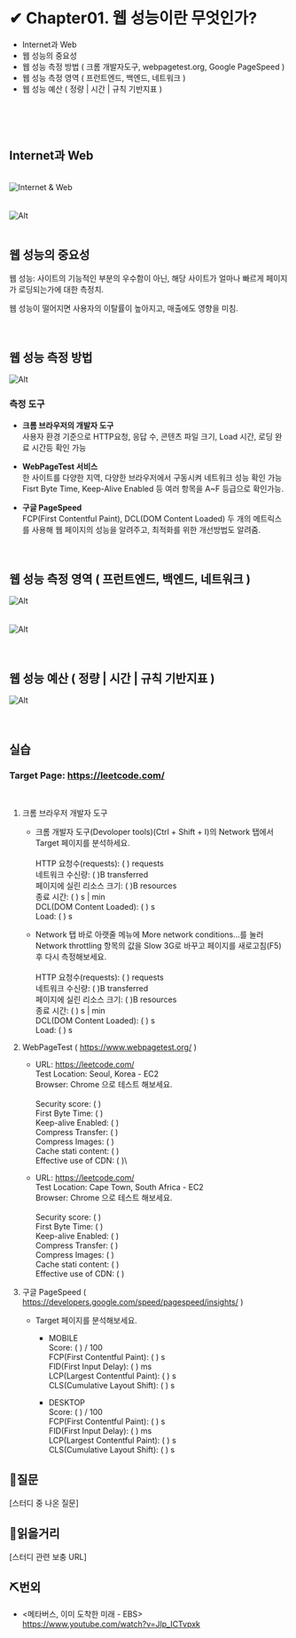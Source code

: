 # ✔ Chapter01. 웹 성능이란 무엇인가?

- Internet과 Web
- 웹 성능의 중요성
- 웹 성능 측정 방법 ( 크롬 개발자도구, webpagetest.org, Google PageSpeed )
- 웹 성능 측정 영역 ( 프런트엔드, 백엔드, 네트워크 )
- 웹 성능 예산 ( 정량 | 시간 | 규칙 기반지표 )

&nbsp;  
&nbsp;  
&nbsp;  

## Internet과 Web

&nbsp;  
![Internet & Web](/etc/0904/images/1.bmp)
&nbsp;  
&nbsp;  
&nbsp;  
![Alt](/etc/0904/images/2.bmp)
&nbsp;  
&nbsp;  

## 웹 성능의 중요성

웹 성능: 사이트의 기능적인 부분의 우수함이 아닌, 해당 사이트가 얼마나 빠르게 페이지가 로딩되는가에 대한 측정치.

웹 성능이 떨어지면 사용자의 이탈률이 높아지고, 매출에도 영향을 미침.
&nbsp;  
&nbsp;  
&nbsp;  

## 웹 성능 측정 방법

![Alt](/etc/0904/images/3.bmp)

### 측정 도구

- **크롬 브라우저의 개발자 도구**\
    사용자 환경 기준으로 HTTP요청, 응답 수, 콘텐츠 파일 크기, Load 시간, 로딩 완료 시간등 확인 가능

- **WebPageTest 서비스**\
    한 사이트를 다양한 지역, 다양한 브라우저에서 구동시켜 네트워크 성능 확인 가능
    Fisrt Byte Time, Keep-Alive Enabled 등 여러 항목을 A~F 등급으로 확인가능.

- **구글 PageSpeed**\
    FCP(First Contentful Paint), DCL(DOM Content Loaded) 두 개의 메트릭스를 사용해 웹 페이지의 성능을 알려주고, 최적화를 위한 개선방법도 알려줌.
&nbsp;  
&nbsp;  
&nbsp;  

## 웹 성능 측정 영역 ( 프런트엔드, 백엔드, 네트워크 )

![Alt](/etc/0904/images/4.bmp)
&nbsp;  
&nbsp;  
&nbsp;  
![Alt](/etc/0904/images/5.bmp)
&nbsp;  
&nbsp;  
&nbsp;  

## 웹 성능 예산 ( 정량 | 시간 | 규칙 기반지표 )

![Alt](/etc/0904/images/6.bmp)
&nbsp;  
&nbsp;  
&nbsp;  

## 실습

### Target Page: <https://leetcode.com/>
  
&nbsp;  

1. 크롬 브라우저 개발자 도구
    - 크롬 개발자 도구(Devoloper tools)(Ctrl + Shift + I)의 Network 탭에서 Target 페이지를 분석하세요.\
    \
    HTTP 요청수(requests): (  ) requests\
    네트워크 수신량: ( )B transferred\
    페이지에 실린 리소스 크기: ( )B resources\
    종료 시간: ( ) s | min\
    DCL(DOM Content Loaded): ( ) s\
    Load: ( ) s

    - Network 탭 바로 아랫줄 메뉴에 More network conditions...를 눌러 Network throttling 항목의 값을 Slow 3G로 바꾸고 페이지를 새로고침(F5) 후 다시 측정해보세요.\
    \
    HTTP 요청수(requests): (  ) requests\
    네트워크 수신량: ( )B transferred\
    페이지에 실린 리소스 크기: ( )B resources\
    종료 시간: ( ) s | min\
    DCL(DOM Content Loaded): ( ) s\
    Load: ( ) s

2. WebPageTest ( <https://www.webpagetest.org/> )
    - URL: <https://leetcode.com/>\
        Test Location: Seoul, Korea - EC2\
        Browser: Chrome 으로 테스트 해보세요.\
        \
        Security score: ( )\
        First Byte Time: ( )\
        Keep-alive Enabled: ( )\
        Compress Transfer: ( )\
        Compress Images: ( )\
        Cache stati content: ( )\
        Effective use of CDN: ( )\

    - URL: <https://leetcode.com/>\
        Test Location: Cape Town, South Africa - EC2\
        Browser: Chrome 으로 테스트 해보세요.\
        \
        Security score: ( )\
        First Byte Time: ( )\
        Keep-alive Enabled: ( )\
        Compress Transfer: ( )\
        Compress Images: ( )\
        Cache stati content: ( )\
        Effective use of CDN: ( )

3. 구글 PageSpeed ( <https://developers.google.com/speed/pagespeed/insights/> )
    - Target 페이지를 분석해보세요.

        - MOBILE\
            Score: ( ) / 100\
            FCP(First Contentful Paint): ( ) s\
            FID(First Input Delay): ( ) ms\
            LCP(Largest Contentful Paint): ( ) s\
            CLS(Cumulative Layout Shift): ( ) s

        - DESKTOP\
            Score: ( ) / 100\
            FCP(First Contentful Paint): ( ) s\
            FID(First Input Delay): ( ) ms\
            LCP(Largest Contentful Paint): ( ) s\
            CLS(Cumulative Layout Shift): ( ) s

## 👀질문

[스터디 중 나온 질문]

## 📑읽을거리

[스터디 관련 보충 URL]

## ⛏번외

- <메타버스, 이미 도착한 미래 - EBS> \
    <https://www.youtube.com/watch?v=Jlp_ICTvpxk>
